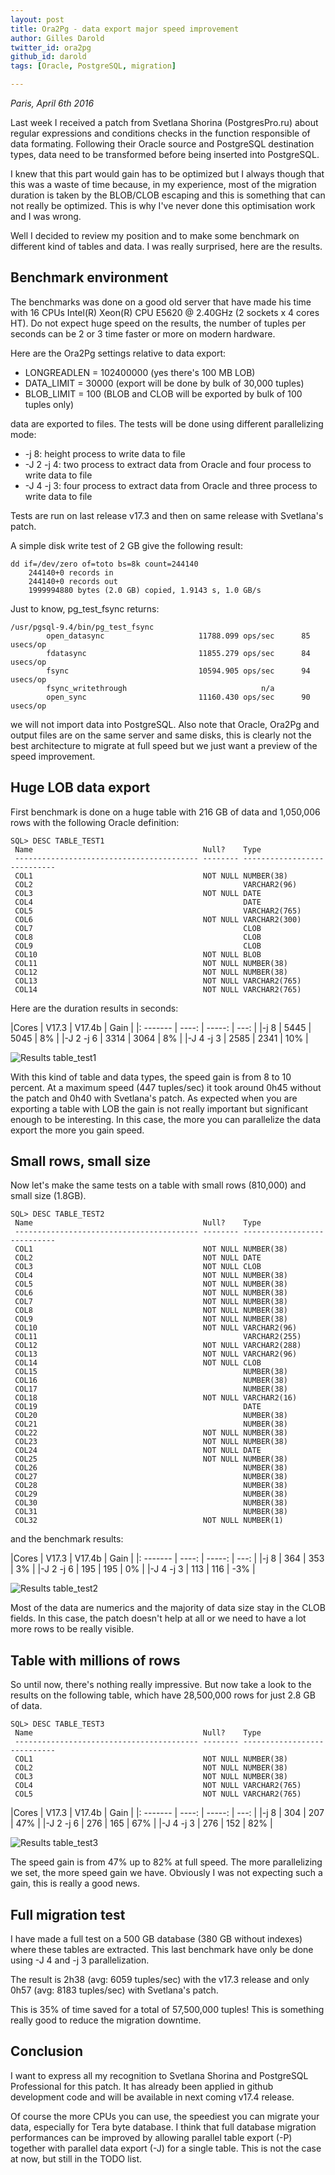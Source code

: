 ```yaml
---
layout: post
title: Ora2Pg - data export major speed improvement
author: Gilles Darold
twitter_id: ora2pg
github_id: darold
tags: [Oracle, PostgreSQL, migration]

---
```

*Paris, April 6th 2016*

Last week I received a patch from Svetlana Shorina (PostgresPro.ru) about
regular expressions and conditions checks in the function responsible of
data formating. Following their Oracle source and PostgreSQL destination
types, data need to be transformed before being inserted into PostgreSQL.

I knew that this part would gain has to be optimized but I always though
that this was a waste of time because, in my experience, most of the migration
duration is taken by the BLOB/CLOB escaping and this is something that can
not really be optimized. This is why I've never done this optimisation work
and I was wrong.

Well I decided to review my position and to make some benchmark on different
kind of tables and data. I was really surprised, here are the results.

<!--MORE-->

## Benchmark environment

The benchmarks was done on a good old server that have made his time with 16 CPUs
Intel(R) Xeon(R) CPU E5620 @ 2.40GHz (2 sockets x 4 cores HT). Do not expect
huge speed on the results, the number of tuples per seconds can be 2 or 3 time
faster or more on modern hardware.

Here are the Ora2Pg settings relative to data export:

* LONGREADLEN = 102400000 (yes there's 100 MB LOB)
* DATA_LIMIT = 30000 (export will be done by bulk of 30,000 tuples)
* BLOB_LIMIT = 100 (BLOB and CLOB will be exported by bulk of 100 tuples only)

data are exported to files. The tests will be done using different parallelizing
mode:

* -j 8: height process to write data to file
* -J 2 -j 4: two process to extract data from Oracle and four process to write data to file
* -J 4 -j 3: four process to extract data from Oracle and three process to write data to file

Tests are run on last release v17.3 and then on same release with Svetlana's patch.

A simple disk write test of 2 GB give the following result:

```
dd if=/dev/zero of=toto bs=8k count=244140
	244140+0 records in
	244140+0 records out
	1999994880 bytes (2.0 GB) copied, 1.9143 s, 1.0 GB/s
```

Just to know, pg_test_fsync returns:

```
/usr/pgsql-9.4/bin/pg_test_fsync
        open_datasync                     11788.099 ops/sec      85 usecs/op
        fdatasync                         11855.279 ops/sec      84 usecs/op
        fsync                             10594.905 ops/sec      94 usecs/op
        fsync_writethrough                              n/a
        open_sync                         11160.430 ops/sec      90 usecs/op
```

we will not import data into PostgreSQL. Also note that Oracle, Ora2Pg and
output files are on the same server and same disks, this is clearly not the
best architecture to migrate at full speed but we just want a preview of the
speed improvement.


## Huge LOB data export

First benchmark is done on a huge table with 216 GB of data and 1,050,006 rows
with the following Oracle definition:

```
SQL> DESC TABLE_TEST1
 Name                                      Null?    Type
 ----------------------------------------- -------- ----------------------------
 COL1                                      NOT NULL NUMBER(38)
 COL2                                               VARCHAR2(96)
 COL3                                      NOT NULL DATE
 COL4                                               DATE
 COL5                                               VARCHAR2(765)
 COL6                                      NOT NULL VARCHAR2(300)
 COL7                                               CLOB
 COL8                                               CLOB
 COL9                                               CLOB
 COL10                                     NOT NULL BLOB
 COL11                                     NOT NULL NUMBER(38)
 COL12                                     NOT NULL NUMBER(38)
 COL13                                     NOT NULL VARCHAR2(765)
 COL14                                     NOT NULL VARCHAR2(765)
```

Here are the duration results in seconds:

|Cores     | V17.3 | V17.4b | Gain |
|: ------- | ----: | -----: | ---: |
|-j 8      |  5445 |  5045  |   8% |
|-J 2 -j 6 |  3314 |  3064  |   8% |
|-J 4 -j 3 |  2585 |  2341  |  10% |

<img src="http://blog.dalibo.com/assets/media/Ora2Pg_data_export_improvement_table_test1.png" title="Results table_test1"/>

With this kind of table and data types, the speed gain is from 8 to 10 percent.
At a maximum speed (447 tuples/sec) it took around 0h45 without the patch and
0h40 with Svetlana's patch. As expected when you are exporting a table with LOB
the gain is not really important but significant enough to be interesting. In
this case, the more you can parallelize the data export the more you gain speed.


## Small rows, small size

Now let's make the same tests on a table with small rows (810,000) and small
size (1.8GB).

```
SQL> DESC TABLE_TEST2
 Name                                      Null?    Type
 ----------------------------------------- -------- ----------------------------
 COL1                                      NOT NULL NUMBER(38)
 COL2                                      NOT NULL DATE
 COL3                                      NOT NULL CLOB
 COL4                                      NOT NULL NUMBER(38)
 COL5                                      NOT NULL NUMBER(38)
 COL6                                      NOT NULL NUMBER(38)
 COL7                                      NOT NULL NUMBER(38)
 COL8                                      NOT NULL NUMBER(38)
 COL9                                      NOT NULL NUMBER(38)
 COL10                                     NOT NULL VARCHAR2(96)
 COL11                                              VARCHAR2(255)
 COL12                                     NOT NULL VARCHAR2(288)
 COL13                                     NOT NULL VARCHAR2(96)
 COL14                                     NOT NULL CLOB
 COL15                                              NUMBER(38)
 COL16                                              NUMBER(38)
 COL17                                              NUMBER(38)
 COL18                                     NOT NULL VARCHAR2(16)
 COL19                                              DATE
 COL20                                              NUMBER(38)
 COL21                                              NUMBER(38)
 COL22                                     NOT NULL NUMBER(38)
 COL23                                     NOT NULL NUMBER(38)
 COL24                                     NOT NULL DATE
 COL25                                     NOT NULL NUMBER(38)
 COL26                                              NUMBER(38)
 COL27                                              NUMBER(38)
 COL28                                              NUMBER(38)
 COL29                                              NUMBER(38)
 COL30                                              NUMBER(38)
 COL31                                              NUMBER(38)
 COL32                                     NOT NULL NUMBER(1)
```

and the benchmark results:

|Cores     | V17.3 | V17.4b | Gain |
|: ------- | ----: | -----: | ---: |
|-j 8      |   364 |   353  |   3% |
|-J 2 -j 6 |   195 |   195  |   0% |
|-J 4 -j 3 |   113 |   116  |  -3% |

<img src="http://blog.dalibo.com/assets/media/Ora2Pg_data_export_improvement_table_test2.png" title="Results table_test2"/>

Most of the data are numerics and the majority of data size stay in the
CLOB fields. In this case, the patch doesn't help at all or we need to
have a lot more rows to be really visible.


## Table with millions of rows

So until now, there's nothing really impressive. But now take a look to the
results on the following table, which have 28,500,000 rows for just 2.8 GB
of data.

```
SQL> DESC TABLE_TEST3
 Name                                      Null?    Type
 ----------------------------------------- -------- ----------------------------
 COL1                                      NOT NULL NUMBER(38)
 COL2                                      NOT NULL NUMBER(38)
 COL3                                      NOT NULL NUMBER(38)
 COL4                                      NOT NULL VARCHAR2(765)
 COL5                                      NOT NULL VARCHAR2(765)
```

|Cores     | V17.3 | V17.4b | Gain |
|: ------- | ----: | -----: | ---: |
|-j 8      |   304 |   207  |  47% |
|-J 2 -j 6 |   276 |   165  |  67% |
|-J 4 -j 3 |   276 |   152  |  82% |

<img src="http://blog.dalibo.com/assets/media/Ora2Pg_data_export_improvement_table_test3.png" title="Results table_test3"/>

The speed gain is from 47% up to 82% at full speed. The more parallelizing we
set, the more speed gain we have. Obviously I was not expecting such a gain,
this is really a good news.

## Full migration test

I have made a full test on a 500 GB database (380 GB without indexes) where
these tables are extracted. This last benchmark have only be done using -J 4
and -j 3 parallelization.

The result is 2h38 (avg: 6059 tuples/sec) with the v17.3 release and only 0h57
(avg: 8183 tuples/sec) with Svetlana's patch.

This is 35% of time saved for a total of 57,500,000 tuples! This is something
really good to reduce the migration downtime.


## Conclusion

I want to express all my recognition to Svetlana Shorina and PostgreSQL Professional
for this patch. It has already been applied in github development code and will
be available in next coming v17.4 release.

Of course the more CPUs you can use, the speediest you can migrate your data, especially
for Tera byte database. I think that full database migration performances can be improved
by allowing parallel table export (-P) together with parallel data export (-J) for a single
table. This is not the case at now, but still in the TODO list.



